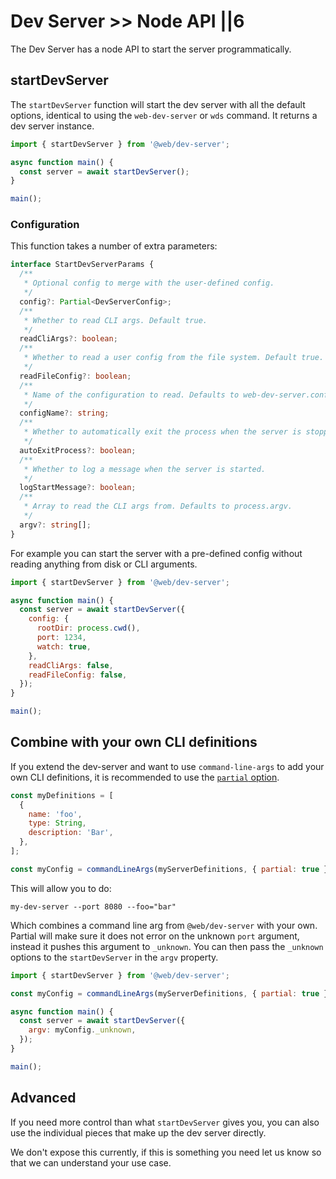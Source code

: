 # Dev Server >> Node API ||6

The Dev Server has a node API to start the server programmatically.

## startDevServer

The `startDevServer` function will start the dev server with all the default options, identical to using the `web-dev-server` or `wds` command. It returns a dev server instance.

```js
import { startDevServer } from '@web/dev-server';

async function main() {
  const server = await startDevServer();
}

main();
```

### Configuration

This function takes a number of extra parameters:

```ts
interface StartDevServerParams {
  /**
   * Optional config to merge with the user-defined config.
   */
  config?: Partial<DevServerConfig>;
  /**
   * Whether to read CLI args. Default true.
   */
  readCliArgs?: boolean;
  /**
   * Whether to read a user config from the file system. Default true.
   */
  readFileConfig?: boolean;
  /**
   * Name of the configuration to read. Defaults to web-dev-server.config.{mjs,cjs,js}
   */
  configName?: string;
  /**
   * Whether to automatically exit the process when the server is stopped, killed or an error is thrown.
   */
  autoExitProcess?: boolean;
  /**
   * Whether to log a message when the server is started.
   */
  logStartMessage?: boolean;
  /**
   * Array to read the CLI args from. Defaults to process.argv.
   */
  argv?: string[];
}
```

For example you can start the server with a pre-defined config without reading anything from disk or CLI arguments.

```js
import { startDevServer } from '@web/dev-server';

async function main() {
  const server = await startDevServer({
    config: {
      rootDir: process.cwd(),
      port: 1234,
      watch: true,
    },
    readCliArgs: false,
    readFileConfig: false,
  });
}

main();
```

## Combine with your own CLI definitions

If you extend the dev-server and want to use `command-line-args` to add your own CLI definitions, it is recommended to use the [`partial` option](https://github.com/75lb/command-line-args/wiki/Partial-parsing).

```js
const myDefinitions = [
  {
    name: 'foo',
    type: String,
    description: 'Bar',
  },
];

const myConfig = commandLineArgs(myServerDefinitions, { partial: true });
```

This will allow you to do:

```
my-dev-server --port 8080 --foo="bar"
```

Which combines a command line arg from `@web/dev-server` with your own. Partial will make sure it does not error on the unknown `port` argument, instead it pushes this argument to `_unknown`.
You can then pass the `_unknown` options to the `startDevServer` in the `argv` property.

```js
import { startDevServer } from '@web/dev-server';

const myConfig = commandLineArgs(myServerDefinitions, { partial: true });

async function main() {
  const server = await startDevServer({
    argv: myConfig._unknown,
  });
}

main();
```

## Advanced

If you need more control than what `startDevServer` gives you, you can also use the individual pieces that make up the dev server directly.

We don't expose this currently, if this is something you need let us know so that we can understand your use case.
